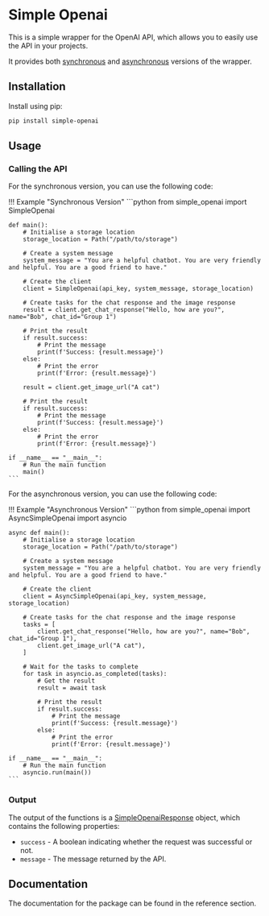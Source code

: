 # Simple Openai

This is a simple wrapper for the OpenAI API, which allows you to easily use the API in your projects.

It provides both [synchronous](/simple_openai/simple_openai/) and [asynchronous](/simple_openai/async_simple_openai/) versions of the wrapper.

## Installation

Install using pip:

```bash
pip install simple-openai
```

## Usage

### Calling the API

For the synchronous version, you can use the following code:

!!! Example "Synchronous Version"
    ```python
    from simple_openai import SimpleOpenai

    def main():
        # Initialise a storage location
        storage_location = Path("/path/to/storage")

        # Create a system message
        system_message = "You are a helpful chatbot. You are very friendly and helpful. You are a good friend to have."

        # Create the client
        client = SimpleOpenai(api_key, system_message, storage_location)

        # Create tasks for the chat response and the image response
        result = client.get_chat_response("Hello, how are you?", name="Bob", chat_id="Group 1")

        # Print the result
        if result.success:
            # Print the message
            print(f'Success: {result.message}')
        else:
            # Print the error
            print(f'Error: {result.message}')

        result = client.get_image_url("A cat")

        # Print the result
        if result.success:
            # Print the message
            print(f'Success: {result.message}')
        else:
            # Print the error
            print(f'Error: {result.message}')

    if __name__ == "__main__":
        # Run the main function
        main()
    ```

For the asynchronous version, you can use the following code:

!!! Example "Asynchronous Version"
    ```python
    from simple_openai import AsyncSimpleOpenai
    import asyncio

    async def main():
        # Initialise a storage location
        storage_location = Path("/path/to/storage")

        # Create a system message
        system_message = "You are a helpful chatbot. You are very friendly and helpful. You are a good friend to have."

        # Create the client
        client = AsyncSimpleOpenai(api_key, system_message, storage_location)

        # Create tasks for the chat response and the image response
        tasks = [
            client.get_chat_response("Hello, how are you?", name="Bob", chat_id="Group 1"),
            client.get_image_url("A cat"),
        ]

        # Wait for the tasks to complete
        for task in asyncio.as_completed(tasks):
            # Get the result
            result = await task

            # Print the result
            if result.success:
                # Print the message
                print(f'Success: {result.message}')
            else:
                # Print the error
                print(f'Error: {result.message}')

    if __name__ == "__main__":
        # Run the main function
        asyncio.run(main())
    ```

### Output

The output of the functions is a [SimpleOpenaiResponse](/simple-openai/simple_openai/responses/#src.simple_openai.responses.SimpleOpenaiResponse) object, which contains the following properties:

- `success` - A boolean indicating whether the request was successful or not.
- `message` - The message returned by the API.

## Documentation

The documentation for the package can be found in the reference section.